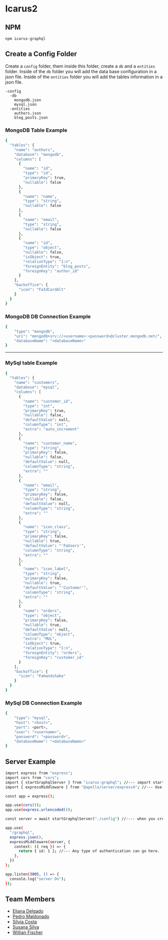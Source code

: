 # Icarus2

## NPM

`npm icarus-graphql`

## Create a Config Folder

Create a `config` folder, them inside this folder, create a `db` and a `entities` folder.
Inside of the `db` folder you will add the data base configuration in a json file.
Inside of the `entities` folder you will add the tables information in a json file.

```
-config
  -db
    mongodb.json
    mysql.json
  -entities
    authors.json
    blog_posts.json
```

### MongoDB Table Example

```bash
{
  "tables": {
    "name": "authors",
    "database": "mongodb",
    "columns": [
      {
        "name": "id",
        "type": "id",
        "primaryKey": true,
        "nullable": false
      },
      {
        "name": "name",
        "type": "string",
        "nullable": false
      },
      {
        "name": "email",
        "type": "string",
        "nullable": false
      },
      {
        "name": "id",
        "type": "object",
        "nullable": false,
        "isObject": true,
        "relationType": "1:n",
        "foreignEntity": "blog_posts",
        "foreignKey": "author_id"
      }
    ],
    "backoffice": {
      "icon": "FaIdCardAlt"
    }
  }
}

```

### MongoDB DB Connection Example

```bash
{
    "type": "mongodb",
    "uri": "mongodb+srv://<username>:<password>@cluster.mongodb.net/",
    "databaseName": "<databaseName>"
}
```

---

### MySql table Example

```bash
{
  "tables": {
    "name": "customers",
    "database": "mysql",
    "columns": [
      {
        "name": "customer_id",
        "type": "int",
        "primaryKey": true,
        "nullable": false,
        "defaultValue": null,
        "columnType": "int",
        "extra": "auto_increment"
      },
      {
        "name": "customer_name",
        "type": "string",
        "primaryKey": false,
        "nullable": false,
        "defaultValue": null,
        "columnType": "string",
        "extra": ""
      },
      {
        "name": "email",
        "type": "string",
        "primaryKey": false,
        "nullable": false,
        "defaultValue": null,
        "columnType": "string",
        "extra": ""
      },
      {
        "name": "icon_class",
        "type": "string",
        "primaryKey": false,
        "nullable": true,
        "defaultValue": "'FaUsers'",
        "columnType": "string",
        "extra": ""
      },
      {
        "name": "icon_label",
        "type": "string",
        "primaryKey": false,
        "nullable": true,
        "defaultValue": "'Customer'",
        "columnType": "string",
        "extra": ""
      },
      {
        "name": "orders",
        "type": "object",
        "primaryKey": false,
        "nullable": true,
        "defaultValue": null,
        "columnType": "object",
        "extra": "MUL",
        "isObject": true,
        "relationType": "1:n",
        "foreignEntity": "orders",
        "foreignKey": "customer_id"
      }
    ],
    "backoffice": {
      "icon": "FaHandshake"
    }
  }
}

```

### MySql DB Connection Example

```bash
{
    "type": "mysql",
    "host": "<host>",
    "port": <port>,
    "user": "<username>",
    "password": "<password>",
    "databaseName": "<databaseName>"
}

```

## Server Example

```bash
import express from "express";
import cors from "cors";
import { startGraphqlServer } from "icarus-graphql"; //--- import startGraphqlServer, to use the graphql configured server.
import { expressMiddleware } from "@apollo/server/express4"; //--- Use the expressMiddleware to use the graphql Server as a middleware.

const app = express();

app.use(cors());
app.use(express.urlencoded());

const server = await startGraphqlServer("./config") //---- when you create the server, you have to pass the path to the `config` folder, to generate the graphql server, based on the config files.

app.use(
  "/graphql",
  express.json(),
  expressMiddleware(server, {
    context: ({ req }) => {
      return { id: 1 }; //--- Any type of authentication can go here.
    },
  })
);

app.listen(3005, () => {
  console.log("server On");
});
```

## Team Members

- [Eliana Delgado](https://github.com/EssDelgado)
- [Pedro Maldonado](https://github.com/pedro-afm)
- [Sílvia Costa](https://github.com/Nessvah)
- [Susana Silva](https://github.com/Su401)
- [Willian Fischer](https://github.com/WillianFischer)
